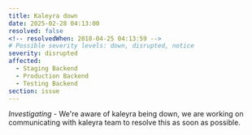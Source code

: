 ```yaml
---
title: Kaleyra down
date: 2025-02-28 04:13:00
resolved: false
<!-- resolvedWhen: 2018-04-25 04:13:59 -->
# Possible severity levels: down, disrupted, notice
severity: disrupted
affected:
  - Staging Backend
  - Production Backend
  - Testing Backend
section: issue
---
```


<!-- _Resolved_ - -->
<!-- We believe all users experiencing issues have been able to connect at this time. {{< track "2018-05-25 05:54:00" >}} -->

<!-- _Monitoring_ - We believe the connectivity issues are being caused by an isolated ISP issue. We've had reports that swapping to Google DNS servers (see here; https://developers.google.com/speed/public-dns/docs/using) resolves the problem for users. {{< track "2018-05-25 04:40:00" >}} -->

_Investigating_ - We're aware of kaleyra being down, we are working on communicating with kaleyra team to resolve this as soon as possible.
